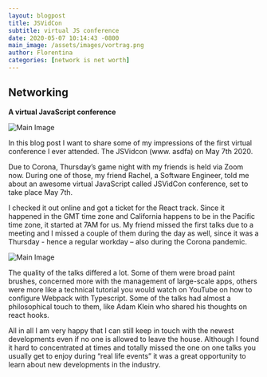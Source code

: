 ```yaml
---
layout: blogpost
title: JSVidCon
subtitle: virtual JS conference
date: 2020-05-07 10:14:43 -0800
main_image: /assets/images/vortrag.png
author: Florentina
categories: [network is net worth]
---
```




## Networking

**A virtual JavaScript conference**

   <span class="image"><img src="{{site.baseurl}}/assets/images/IMG_0010.PNG" class="image fit"
                                alt="Main Image" /></span> 

In this blog post I want to share some of my impressions of the first virtual conference I ever attended. The JSVidcon (www. asdfa) on May 7th 2020. 

Due to Corona, Thursday’s game night with my friends is held via Zoom now. During one of those, my friend Rachel, a Software Engineer, told me about an awesome virtual JavaScript called JSVidCon conference, set to take place May 7th. 

I checked it out online and got a ticket for the React track. Since it happened in the GMT time zone and California happens to be in the Pacific time zone, it started at 7AM for us. My friend missed the first talks due to a meeting and I missed a couple of them during the day as well, since it was a Thursday - hence a regular workday – also during the Corona pandemic. 

<span class="image"><img src="{{site.baseurl}}/assets/images/IMG_0019.PNG" class="image fit"
                                alt="Main Image" /></span> 

The quality of the talks differed a lot. Some of them were broad paint brushes, concerned more with the management of large-scale apps, others were more like a technical tutorial you would watch on YouTube on how to configure Webpack with Typescript. Some of the talks had almost a philosophical touch to them, like Adam Klein who shared his thoughts on react hooks. 

All in all I am very happy that I can still keep in touch with the newest developments even if no one is allowed to leave the house. Although I found it hard to concentrated at times and totally missed the one on one talks you usually get to enjoy during “real life events” it was a great opportunity to learn about new developments in the industry. 
